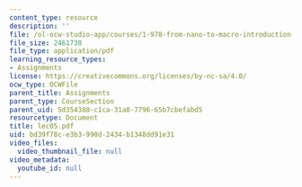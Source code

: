 ```yaml
---
content_type: resource
description: ''
file: /ol-ocw-studio-app/courses/1-978-from-nano-to-macro-introduction-to-atomistic-modeling-techniques-january-iap-2007/bd39f78ce3b3990d2434b1348dd91e31_lec05.pdf
file_size: 2461738
file_type: application/pdf
learning_resource_types:
- Assignments
license: https://creativecommons.org/licenses/by-nc-sa/4.0/
ocw_type: OCWFile
parent_title: Assignments
parent_type: CourseSection
parent_uid: 5d354388-c1ca-31a0-7796-65b7cbefabd5
resourcetype: Document
title: lec05.pdf
uid: bd39f78c-e3b3-990d-2434-b1348dd91e31
video_files:
  video_thumbnail_file: null
video_metadata:
  youtube_id: null
---
```

